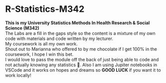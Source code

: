 # R-Statistics-M342
**This is my University Statistics Methods In Health Research & Social Science (M342)**  
The Labs are a fill in the gaps style so the content is a mixture of my own code with materials and code written by my lecturer.  
My coursework is all my own work.  
Shout out to Marianna who offered to by me chocolate if I get 100% in the coursework, I hope I win this bet.  
I would love to pass the module off the back of just being able to code and not actually knowing any statistics 🫠. 
Also I am using Jupiter notebooks in VSCode and it works on hopes and dreams so **GOOD LUCK** if you want it to work locally!
